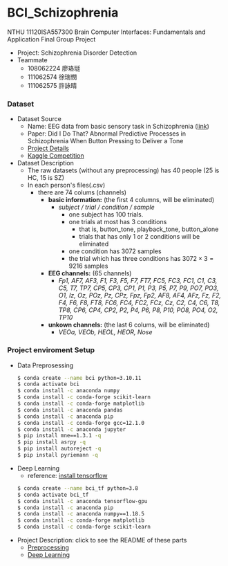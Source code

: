# BCI_Schizophrenia
NTHU 11120ISA557300 Brain Computer Interfaces: Fundamentals and Application Final Group Project
- Project: Schizophrenia Disorder Detection
- Teammate
    - 108062224 廖珞珽
    - 111062574 徐瑞憫
    - 111062575 許詠晴
### Dataset
- Dataset Source
    - Name: EEG data from basic sensory task in Schizophrenia ([link](https://www.kaggle.com/datasets/broach/button-tone-sz))
    - Paper: Did I Do That? Abnormal Predictive Processes in Schizophrenia When Button Pressing to Deliver a Tone
    - [Project Details](https://reporter.nih.gov/project-details/9187052)
    - [Kaggle Competition](https://www.kaggle.com/datasets/broach/button-tone-sz)
- Dataset Description
    - The raw datasets (without any preprocessing) has 40 people (25 is HC, 15 is SZ)
    - In each person's files(.csv)  
        - there are 74 colums (channels)
            - **basic information:** (the first 4 columns, will be eliminated)
                - *subject	/ trial / 	condition /	sample*
                    - one subject has 100 trials.
                    - one trials at most has 3 conditions
                        - that is, button_tone, playback_tone, button_alone
                        - trials that has only 1 or 2 conditions will be eliminated
                    - one condition has 3072 samples
                    - the trial which has three conditions has $3072 \times 3 = 9216$ samples
            - **EEG channels:** (65 channels)
                - *Fp1, AF7, AF3, F1, F3, F5, F7, FT7, FC5, FC3, FC1, C1, C3, C5, T7, TP7, CP5, CP3, CP1, P1, P3, P5, P7, P9, PO7, PO3, O1, Iz, Oz, POz, Pz, CPz, Fpz, Fp2, AF8, AF4, AFz, Fz, F2, F4, F6, F8, FT8, FC6, FC4, FC2, FCz, Cz, C2, C4, C6, T8, TP8, CP6, CP4, CP2, P2, P4, P6, P8, P10, PO8, PO4, O2, TP10*
            - **unkown channels:** (the last 6 colums, will be eliminated)
                - *VEOa, VEOb, HEOL, HEOR, Nose*
### Project enviroment Setup
- Data Preprosessing
    ```bash
    $ conda create --name bci python=3.10.11
    $ conda activate bci
    $ conda install -c anaconda numpy
    $ conda install -c conda-forge scikit-learn
    $ conda install -c conda-forge matplotlib
    $ conda install -c anaconda pandas
    $ conda install -c anaconda pip
    $ conda install -c conda-forge gcc=12.1.0
    $ conda install -c anaconda jupyter
    $ pip install mne==1.3.1 -q
    $ pip install asrpy -q
    $ pip install autoreject -q
    $ pip install pyriemann -q
    ```
- Deep Learning
    - reference: [install tensorflow](https://www.tensorflow.org/install/pip#software_requirements)
    ``` bash
    $ conda create --name bci_tf python=3.8
    $ conda activate bci_tf
    $ conda install -c anaconda tensorflow-gpu
    $ conda install -c anaconda pip
    $ conda install -c anaconda numpy==1.18.5
    $ conda install -c conda-forge matplotlib
    $ conda install -c conda-forge scikit-learn
    ```
- Project Description: click to see the README of these parts
    - [Preprocessing](/Preprocessing/README.md)
    - [Deep Learning](/DeepLearning/README.md)
